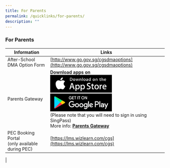 ```yaml
---
title: For Parents
permalink: /quicklinks/for-parents/
description: ""
---
```

### **For Parents**

| Information | Links |
|---|---|
| After-School DMA Option Form | [http://www.go.gov.sg/cgsdmaoptions](http://www.go.gov.sg/cgsdmaoptions) |
|  Parents Gateway | **Download apps on**<br><a href="https://apps.apple.com/sg/app/parents-gateway/id1267198708"> <img style="width:55%" src="/images/apple.png"> </a><br><a href="https://play.google.com/store/apps/details?id=com.moe.pgp"><img style="width:55%" src="/images/android.png"></a><br>(Please note that you will need to sign in using SingPass)<br>More info: **[Parents Gateway](https://pg.moe.edu.sg/faq)**  |
|  PEC Booking Portal<br>(only available during PEC) | [https://lms.wizlearn.com/cgs](https://lms.wizlearn.com/cgs) |
|